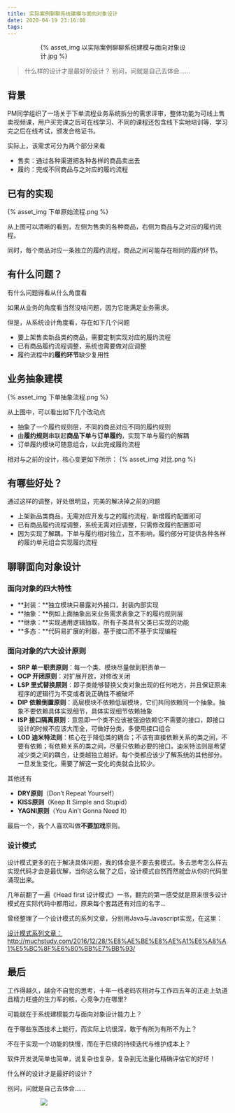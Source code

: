 ```yaml
---
title: 实际案例聊聊系统建模与面向对象设计
date: 2020-04-19 23:16:08
tags:
---
```


<div style="width:70%;margin:auto">
{% asset_img 以实际案例聊聊系统建模与面向对象设计.jpg %}
</div>

> 什么样的设计才是最好的设计？
> 别问，问就是自己去体会......

## 背景
PM同学组织了一场关于下单流程业务系统拆分的需求评审，整体功能为可线上售卖视频课，用户买完课之后可在线学习、不同的课程还包含线下实地培训等、学习完之后在线考试，颁发合格证书。

实际上，该需求可分为两个部分来看

- 售卖：通过各种渠道把各种各样的商品卖出去
- 履约：完成不同商品与之对应的履约流程


## 已有的实现

{% asset_img 下单原始流程.png %}

从上图可以清晰的看到，左侧为售卖的各种商品，右侧为商品与之对应的履约流程。

同时，每个商品对应一条独立的履约流程，商品之间可能存在相同的履约环节。


## 有什么问题？

有什么问题得看从什么角度看

如果从业务的角度看当然没啥问题，因为它能满足业务需求。

但是，从系统设计角度看，存在如下几个问题

- 要上架售卖新品类的商品，需要定制实现对应的履约流程
- 已有商品履约流程调整，系统也需要做对应调整
- 履约流程中的**履约环节**缺少复用性

## 业务抽象建模

{% asset_img 下单抽象流程.png %}

从上图中，可以看出如下几个改动点

- 抽象了一个履约规则层，不同的商品对应不同的履约规则
- 由**履约规则**串联起**商品下单**与**订单履约**，实现下单与履约的解耦
- 订单履约模块可随意组合，以此完成履约流程

相对与之前的设计，核心变更如下所示：
{% asset_img 对比.png %}

## 有哪些好处？

通过这样的调整，好处很明显，完美的解决掉之前的问题

- 上架新品类商品，无需对应开发与之的履约流程，新增履约配置即可
- 已有商品履约流程调整，系统无需对应调整，只需修改履约配置即可
- 因为实现了解耦，下单与履约相对独立，互不影响，履约部分可提供各种各样的履约单元组合实现履约流程


## 聊聊面向对象设计

### 面向对象的四大特性

- **封装：**独立模块只暴露对外接口，封装内部实现
- **抽象：**例如上面抽象出来业务需求表象之下的履约规则层
- **继承：**实现通用逻辑抽取，所有子类具有父类已实现的功能
- **多态：**代码易扩展的利器，基于接口而不基于实现编程

### 面向对象的六大设计原则

- **SRP 单一职责原则**：每一个类、模块尽量做到职责单一
- **OCP 开闭原则**：对扩展开放，对修改关闭
- **LSP 里式替换原则**：即子类能够替换父类对象出现的任何地方，并且保证原来程序的逻辑行为不变或者说正确性不被破坏
- **DIP 依赖倒置原则**：高层模块不依赖低层模块，它们共同依赖同一个抽象。抽象不要依赖具体实现细节，具体实现细节依赖抽象
- **ISP 接口隔离原则**：意思即一个类不应该被强迫依赖它不需要的接口，即接口设计的时候不应该大而全，可做好分类，多使用接口组合
- **LOD 迪米特法则**：核心在于降低类的耦合；不该有直接依赖关系的类之间，不要有依赖；有依赖关系的类之间，尽量只依赖必要的接口。迪米特法则是希望减少类之间的耦合，让类越独立越好。每个类都应该少了解系统的其他部分。一旦发生变化，需要了解这一变化的类就会比较少。

其他还有
- **DRY原则**（Don’t Repeat Yourself）
- **KISS原则**（Keep It Simple and Stupid）
- **YAGNI原则**（You Ain’t Gonna Need It）

最后一个，我个人喜欢叫做**不要加戏**原则。

### 设计模式
设计模式更多的在于解决具体问题，我的体会是不要去套模式，多去思考怎么样去实现代码才会是最优解，当你这么做了之后，设计模式自然而然就会从你的代码里涌现出来。

几年前翻了一遍《Head first 设计模式》一书，翻完的第一感受就是原来很多设计模式在实际代码中都用过，原来每个套路还有对应的名字...

曾经整理了一个设计模式的系列文章，分别用Java与Javascript实现，在这里：

[设计模式系列文章：](http://muchstudy.com/2016/12/28/%E8%AE%BE%E8%AE%A1%E6%A8%A1%E5%BC%8F%E6%80%BB%E7%BB%93/)
http://muchstudy.com/2016/12/28/%E8%AE%BE%E8%AE%A1%E6%A8%A1%E5%BC%8F%E6%80%BB%E7%BB%93/

## 最后

工作得越久，越会不自觉的思考，十年一线老码农相对与工作四五年的正走上轨道且精力旺盛的生力军的核，心竞争力在哪里?

可能就在于系统建模能力与面向对象设计能力上？

在于哪些东西技术上能行，而实际上坑很深，敢于有所为有所不为上？

不在于实现一个功能的快慢，而在于后续的持续迭代与维护成本上？

软件开发说简单也简单，说复杂也复杂，复杂到无法量化精确评估它的好坏！

什么样的设计才是最好的设计？

别问，问就是自己去体会......

<div style="width:70%;margin:auto">
<img src='http://muchstudy.com/2020/04/04/%E8%81%8A%E8%81%8A%E4%B8%80%E7%BA%BF%E5%BC%80%E5%8F%91%E7%9A%84%E5%9F%BA%E6%9C%AC%E7%B4%A0%E5%85%BB/%E5%85%AC%E4%BC%97%E5%8F%B7%E4%BA%8C%E7%BB%B4%E7%A0%81.gif'>
</div>

